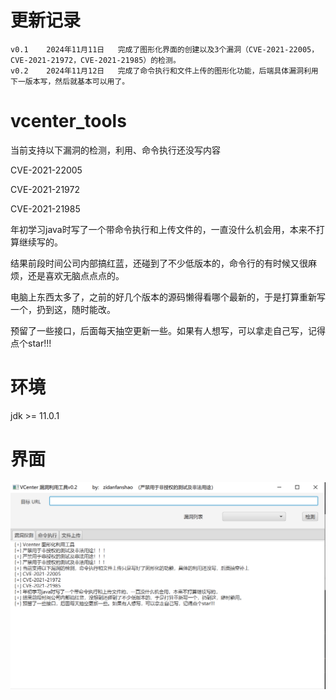 

# 更新记录

```
v0.1    2024年11月11日   完成了图形化界面的创建以及3个漏洞（CVE-2021-22005，CVE-2021-21972，CVE-2021-21985）的检测。
v0.2    2024年11月12日   完成了命令执行和文件上传的图形化功能，后端具体漏洞利用下一版本写，然后就基本可以用了。
```

# vcenter_tools

当前支持以下漏洞的检测，利用、命令执行还没写内容

CVE-2021-22005

CVE-2021-21972

CVE-2021-21985

年初学习java时写了一个带命令执行和上传文件的，一直没什么机会用，本来不打算继续写的。

结果前段时间公司内部搞红蓝，还碰到了不少低版本的，命令行的有时候又很麻烦，还是喜欢无脑点点点的。

电脑上东西太多了，之前的好几个版本的源码懒得看哪个最新的，于是打算重新写一个，扔到这，随时能改。

预留了一些接口，后面每天抽空更新一些。如果有人想写，可以拿走自己写，记得点个star!!!

# 环境

jdk >= 11.0.1



# 界面

![image-20241112004542765](./assets/WX20241112-232713@2x.png)
